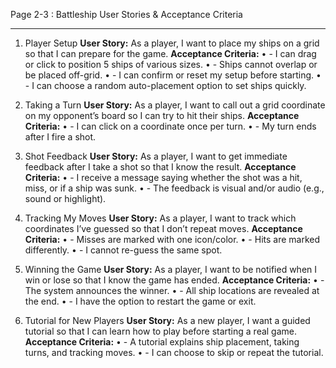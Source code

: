 Page 2-3 : Battleship User Stories & Acceptance Criteria

---

1. Player Setup
**User Story:**
As a player, I want to place my ships on a grid so that I can prepare for the game.
**Acceptance Criteria:**
•	- I can drag or click to position 5 ships of various sizes.
•	- Ships cannot overlap or be placed off-grid.
•	- I can confirm or reset my setup before starting.
•	- I can choose a random auto-placement option to set ships quickly.

2. Taking a Turn
**User Story:**
As a player, I want to call out a grid coordinate on my opponent’s board so I can try to hit their ships.
**Acceptance Criteria:**
•	- I can click on a coordinate once per turn.
•	- My turn ends after I fire a shot.

3. Shot Feedback
**User Story:**
As a player, I want to get immediate feedback after I take a shot so that I know the result.
**Acceptance Criteria:**
•	- I receive a message saying whether the shot was a hit, miss, or if a ship was sunk.
•	- The feedback is visual and/or audio (e.g., sound or highlight).

4. Tracking My Moves
**User Story:**
As a player, I want to track which coordinates I’ve guessed so that I don’t repeat moves.
**Acceptance Criteria:**
•	- Misses are marked with one icon/color.
•	- Hits are marked differently.
•	- I cannot re-guess the same spot.

5. Winning the Game
**User Story:**
As a player, I want to be notified when I win or lose so that I know the game has ended.
**Acceptance Criteria:**
•	- The system announces the winner.
•	- All ship locations are revealed at the end.
•	- I have the option to restart the game or exit.

6. Tutorial for New Players
**User Story:**
As a new player, I want a guided tutorial so that I can learn how to play before starting a real game.
**Acceptance Criteria:**
•	- A tutorial explains ship placement, taking turns, and tracking moves.
•	- I can choose to skip or repeat the tutorial.



